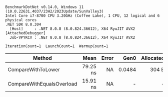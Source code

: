 ```

BenchmarkDotNet v0.14.0, Windows 11 (10.0.22631.4037/23H2/2023Update/SunValley3)
Intel Core i7-8700 CPU 3.20GHz (Coffee Lake), 1 CPU, 12 logical and 6 physical cores
.NET SDK 8.0.304
  [Host]     : .NET 8.0.8 (8.0.824.36612), X64 RyuJIT AVX2 [AttachedDebugger]
  Job-VPYKCV : .NET 8.0.8 (8.0.824.36612), X64 RyuJIT AVX2

IterationCount=1  LaunchCount=1  WarmupCount=1  

```
| Method                    | Mean     | Error | Gen0   | Allocated |
|-------------------------- |---------:|------:|-------:|----------:|
| CompareWithToLower        | 79.25 ns |    NA | 0.0484 |     304 B |
| CompareWithEqualsOverload | 15.91 ns |    NA |      - |         - |
